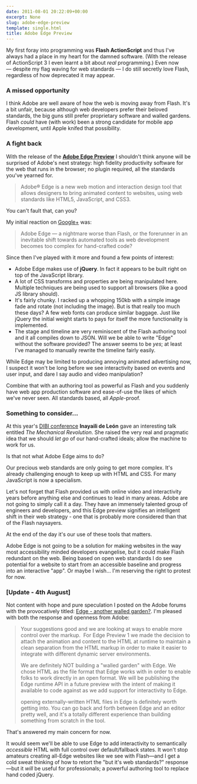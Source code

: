 ```yaml
---
date: 2011-08-01 20:22:09+00:00
excerpt: None
slug: adobe-edge-preview
template: single.html
title: Adobe Edge Preview
---
```


My first foray into programming was **Flash ActionScript** and thus I've always had a place in my heart for the damned software. (With the release of ActionScript 3 I even learnt a bit about _real_ programming.) Even now — despite my flag waving for web standards — I do still secretly love Flash, regardless of how deprecated it may appear.

### A missed opportunity

I think Adobe are well aware of how the web is moving away from Flash. It's a bit unfair, because although web developers prefer their beloved standards, the big guns still prefer proprietary software and walled gardens. Flash _could_ have (with work) been a strong candidate for mobile app development, until Apple knifed that possibility.

### A fight back

With the release of the **[Adobe Edge Preview](http://labs.adobe.com/technologies/edge/)** I shouldn't think anyone will be surprised of Adobe's next strategy: high fidelity productivity software for the web that runs in the browser; no plugin required, all the standards you've yearned for.

> Adobe® Edge is a new web motion and interaction design tool that allows designers to bring animated content to websites, using web standards like HTML5, JavaScript, and CSS3.

You can't fault that, can you?

My initial reaction on [Google+](https://plus.google.com/112664170427933857280/posts/9xK75W2nxFU) was:

> Adobe Edge — a nightmare worse than Flash, or the forerunner in an inevitable shift towards automated tools as web development becomes too complex for hand-crafted code?

Since then I've played with it more and found a few points of interest:

* Adobe Edge makes use of **jQuery**. In fact it appears to be built right on top of the JavaScript library.
* A lot of CSS transforms and properties are being manipulated here. Multiple techniques are being used to support all browsers (like a good JS library should).
* It's fairly chunky. I racked up a whopping 150kb with a simple image fade and rotate (not including the image). But is that really too much these days? A few web fonts can produce similar baggage. Just like jQuery the initial weight starts to pays for itself the more functionality is implemented.
* The stage and timeline are very reminiscent of the Flash authoring tool and it all compiles down to JSON. Will we be able to write "Edge" without the software provided? The answer seems to be _yes_; at least I've managed to manually rewrite the timeline fairly easily.

While Edge may be limited to producing annoying animated advertising now, I suspect it won't be long before we see interactivity based on events and user input, and dare I say audio and video manipulation?

Combine that with an authoring tool as powerful as Flash and you suddenly have web app production software and ease-of-use the likes of which we've never seen. All standards based, all _Apple_-proof.

### Something to consider...

At this year's [DIBI conference](/2011/06/09/design-it-build-it-dibi/) **Inayaili de León** gave an interesting talk entitled _The Mechanical Revolution_. She raised the very real and pragmatic idea that we should _let go_ of our hand-crafted ideals; allow the machine to work for us.

Is that not what Adobe Edge aims to do?

Our precious web standards are only going to get more complex. It's already challenging enough to keep up with HTML and CSS. For many JavaScript is now a specialism.

Let's not forget that Flash provided us with online video and interactivity years before anything else and continues to lead in many areas. Adobe are not going to simply call it a day. They have an immensely talented group of engineers and developers, and this Edge preview signifies an intelligent shift in their web strategy - one that is probably more considered than that of the Flash naysayers.

At the end of the day it's our use of these tools that matters.

Adobe Edge is not going to be a solution for making websites in the way most accessibility minded developers evangelise, but it could make Flash redundant on the web. Being based on open web standards I do see potential for a website to start from an accessible baseline and progress into an interactive "app". Or maybe I wish... I'm reserving the right to protest for now.

### [Update - 4th August]

Not content with hope and pure speculation I posted on the Adobe forums with the provocatively titled: [Edge - another walled garden?](http://forums.adobe.com/thread/885158). I'm pleased with both the response and openness from Adobe:


> Your suggestions good and we are looking at ways to enable more control over the markup.  For Edge Preview 1 we made the decision to attach the animation and content to the HTML at runtime to maintain a clean separation from the HTML markup in order to make it easier to integrate with different dynamic server environments.
>
> We are definitely NOT building a "walled garden" with Edge. We chose HTML as the file format that Edge works with in order to enable folks to work directly in an open format. We will be publishing the Edge runtime API in a future preview with the intent of making it available to code against as we add support for interactivity to Edge.
>
> opening externally-written HTML files in Edge is definitely worth getting into. You can go back and forth between Edge and an editor pretty well, and it's a totally different experience than building something from scratch in the tool.

That's answered my main concern for now.

It would seem we'll be able to use Edge to add interactivity to semantically _accessible_ HTML with full control over default/fallback states. It won't stop amateurs creating all-Edge websites like we see with Flash—and I get a cold sweat thinking of how to retort the "but it's web standards?" response—but it _will_ be useful for professionals; a powerful authoring tool to replace hand coded jQuery.
